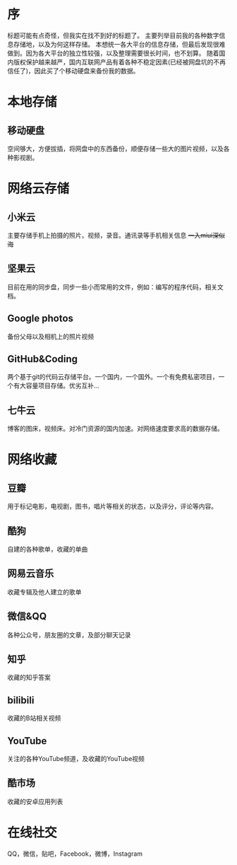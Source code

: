 # 序
标题可能有点奇怪，但我实在找不到好的标题了。
主要列举目前我的各种数字信息存储地，以及为何这样存储。
本想统一各大平台的信息存储，但最后发现很难做到。因为各大平台的独立性较强，以及整理需要很长时间，也不划算。
随着国内版权保护越来越严，国内互联网产品有着各种不稳定因素(已经被网盘坑的不再信任了)，因此买了个移动硬盘来备份我的数据。

# 本地存储
## 移动硬盘
空间够大，方便拔插，将网盘中的东西备份，顺便存储一些大的图片视频，以及各种影视剧。

# 网络云存储
## 小米云
主要存储手机上拍摄的照片，视频，录音。通讯录等手机相关信息
 ~~一入miui深似海~~ 

## 坚果云
目前在用的同步盘，同步一些小而常用的文件，例如：编写的程序代码，相关文档。

## Google photos
备份父母以及相机上的照片视频

## GitHub&Coding
两个基于git的代码云存储平台。一个国内，一个国外。一个有免费私密项目，一个有大容量项目存储。优劣互补...

## 七牛云
博客的图床，视频床。对冷门资源的国内加速。对网络速度要求高的数据存储。

# 网络收藏
## 豆瓣
用于标记电影，电视剧，图书，唱片等相关的状态，以及评分，评论等内容。
## 酷狗
自建的各种歌单，收藏的单曲
## 网易云音乐
收藏专辑及他人建立的歌单
## 微信&QQ
各种公众号，朋友圈的文章，及部分聊天记录
## 知乎
收藏的知乎答案
## bilibili
收藏的B站相关视频
## YouTube
关注的各种YouTube频道，及收藏的YouTube视频
## 酷市场
收藏的安卓应用列表
# 在线社交
QQ，微信，贴吧，Facebook，微博，Instagram